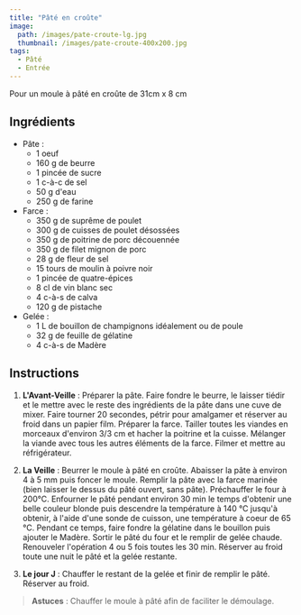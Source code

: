 ```yaml
---
title: "Pâté en croûte"
image: 
  path: /images/pate-croute-lg.jpg
  thumbnail: /images/pate-croute-400x200.jpg
tags:
  - Pâté
  - Entrée
---
```

Pour un moule à pâté en croûte de 31cm x 8 cm

## Ingrédients

* Pâte :
  * 1 oeuf
  * 160 g de beurre
  * 1 pincée de sucre
  * 1 c-à-c de sel
  * 50 g d'eau
  * 250 g de farine
* Farce :
  * 350 g de suprême de poulet
  * 300 g de cuisses de poulet désossées
  * 350 g de poitrine de porc découennée
  * 350 g de filet mignon de porc
  * 28 g de fleur de sel
  * 15 tours de moulin à poivre noir
  * 1 pincée de quatre-épices
  * 8 cl de vin blanc sec
  * 4 c-à-s de calva
  * 120 g de pistache
* Gelée :
  * 1 L de bouillon de champignons idéalement ou de poule
  * 32 g de feuille de gélatine
  * 4 c-à-s de Madère
  
## Instructions

1. **L'Avant-Veille** : Préparer la pâte. Faire fondre le beurre, le laisser tiédir et le mettre avec le reste des ingrédients de la pâte dans une cuve de mixer. Faire tourner 20 secondes, pétrir pour amalgamer et réserver au froid dans un papier film. Préparer la farce. Tailler toutes les viandes en morceaux d'environ 3/3 cm et hacher la poitrine et la cuisse. Mélanger la viande avec tous les autres éléments de la farce. Filmer et mettre au réfrigérateur.

2. **La Veille** : Beurrer le moule à pâté en croûte. Abaisser la pâte à environ 4 à 5 mm puis foncer le moule. Remplir la pâte avec la farce marinée (bien laisser le dessus du pâté ouvert, sans pâte). Préchauffer le four à 200°C. Enfourner le pâté pendant environ 30 min le temps d'obtenir une belle couleur blonde puis descendre la température à 140 °C jusqu'à obtenir, à l'aide d'une sonde de cuisson, une température à coeur de 65 °C. Pendant ce temps, faire fondre la gélatine dans le bouillon puis ajouter le Madère.  Sortir le pâté du four et le remplir de gelée chaude. Renouveler l'opération 4 ou 5 fois toutes les 30 min. Réserver au froid toute une nuit le pâté et la gelée restante.

3. **Le jour J** : Chauffer le restant de la gelée et finir de remplir le pâté. Réserver au froid. 

> **Astuces** : Chauffer le moule à pâté afin de faciliter le démoulage.
